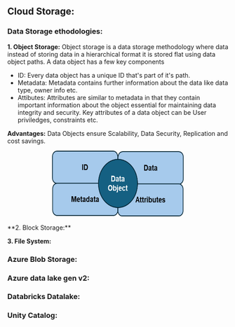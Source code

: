 ## Cloud Storage:

### Data Storage ethodologies:

**1.    Object Storage:** Object storage is a data storage methodology where data instead of storing data in a hierarchical format it is stored flat using data object paths. A data object has a few key components

-   ID: Every data object has a unique ID that's part of  it's path.
-   Metadata: Metadata contains further information about the data like data type, owner info etc.
-   Attibutes: Attributes are similar to metadata in that they contain important information about the object essential for maintaining data integrity and security. Key attributes of a data object can be User priviledges, constraints etc.

**Advantages:** Data Objects ensure Scalability, Data Security, Replication and cost savings.
<p align="center">        
<img src = "image.png" alt = "Object in Object Storage models" width= "300px" height= "150px">
</p>
**2.    Block Storage:**



**3.    File System:**


### Azure Blob Storage:


### Azure data lake gen v2:


### Databricks Datalake:

### Unity Catalog:

